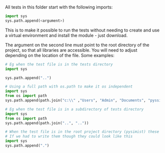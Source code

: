 All tests in this folder start with the following imports:

```python
import sys
sys.path.append(<argument>)
```

This is to make it possible to run the tests without needing to create and use a virtual environment and install the module - just download.

The argument on the second line must point to the root directory of  the project, so that all libraries are
accessible. You will need to adjust depending on the location of the file. Some examples:


```python
# Eg when the test file is in the tests directory
import sys

sys.path.append("..")
```


```python
# Using a full path with os.path to make it os independent
import sys
from os import path
sys.path.append(path.join("c:\\" ,"Users", "Admin", "Documents", "pyssimist"))
```


```python
# Eg when the test file is in a subdirectory of tests directory
import sys
from os import path
sys.path.append(path.join("..", ".."))
```


```python
# When the test file is in the root project directory (pysimist) these lines might not be needed at all
# If we had to write them though they could look like this
import sys
sys.path.append(".")
```

